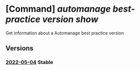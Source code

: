 # [Command] _automanage best-practice version show_

Get information about a Automanage best practice version

## Versions

### [2022-05-04](/Resources/mgmt-plane/L3Byb3ZpZGVycy9taWNyb3NvZnQuYXV0b21hbmFnZS9iZXN0cHJhY3RpY2VzL3t9L3ZlcnNpb25zL3t9/2022-05-04.xml) **Stable**

<!-- mgmt-plane /providers/microsoft.automanage/bestpractices/{}/versions/{} 2022-05-04 -->
